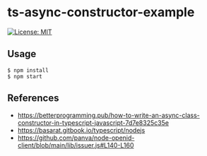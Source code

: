 # ts-async-constructor-example
[![License: MIT](https://img.shields.io/badge/License-MIT-blue.svg)](https://opensource.org/licenses/MIT)

## Usage

```
$ npm install
$ npm start
```

## References
- https://betterprogramming.pub/how-to-write-an-async-class-constructor-in-typescript-javascript-7d7e8325c35e
- https://basarat.gitbook.io/typescript/nodejs
- https://github.com/panva/node-openid-client/blob/main/lib/issuer.js#L140-L160

